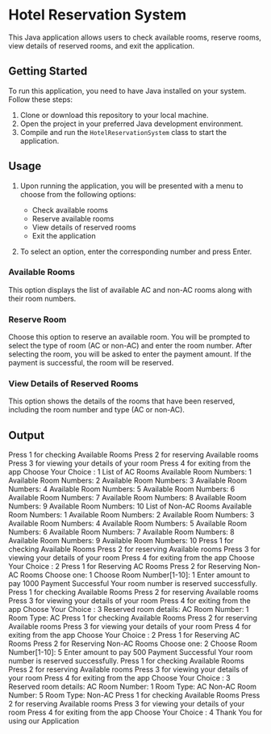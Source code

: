 # Hotel Reservation System

This Java application allows users to check available rooms, reserve rooms, view details of reserved rooms, and exit the application.

## Getting Started

To run this application, you need to have Java installed on your system. Follow these steps:

1. Clone or download this repository to your local machine.
2. Open the project in your preferred Java development environment.
3. Compile and run the `HotelReservationSystem` class to start the application.

## Usage

1. Upon running the application, you will be presented with a menu to choose from the following options:
   - Check available rooms
   - Reserve available rooms
   - View details of reserved rooms
   - Exit the application

2. To select an option, enter the corresponding number and press Enter.

### Available Rooms

This option displays the list of available AC and non-AC rooms along with their room numbers.

### Reserve Room

Choose this option to reserve an available room. You will be prompted to select the type of room (AC or non-AC) and enter the room number. After selecting the room, you will be asked to enter the payment amount. If the payment is successful, the room will be reserved.

### View Details of Reserved Rooms

This option shows the details of the rooms that have been reserved, including the room number and type (AC or non-AC).

## Output

Press 1 for checking Available Rooms
Press 2 for reserving Available rooms
Press 3 for viewing your details of your room
Press 4 for exiting from the app
Choose Your Choice :
1
List of AC Rooms
Available Room Numbers: 1
Available Room Numbers: 2
Available Room Numbers: 3
Available Room Numbers: 4
Available Room Numbers: 5
Available Room Numbers: 6
Available Room Numbers: 7
Available Room Numbers: 8
Available Room Numbers: 9
Available Room Numbers: 10
List of Non-AC Rooms
Available Room Numbers: 1
Available Room Numbers: 2
Available Room Numbers: 3
Available Room Numbers: 4
Available Room Numbers: 5
Available Room Numbers: 6
Available Room Numbers: 7
Available Room Numbers: 8
Available Room Numbers: 9
Available Room Numbers: 10
Press 1 for checking Available Rooms
Press 2 for reserving Available rooms
Press 3 for viewing your details of your room
Press 4 for exiting from the app
Choose Your Choice :
2
Press 1 for Reserving AC Rooms
Press 2 for Reserving Non-AC Rooms
Choose one:
1
Choose Room Number[1-10]:
1
Enter amount to pay
1000
Payment Successful
Your room number is reserved successfully.
Press 1 for checking Available Rooms
Press 2 for reserving Available rooms
Press 3 for viewing your details of your room
Press 4 for exiting from the app
Choose Your Choice :
3
Reserved room details:
AC Room Number: 1
Room Type: AC
Press 1 for checking Available Rooms
Press 2 for reserving Available rooms
Press 3 for viewing your details of your room
Press 4 for exiting from the app
Choose Your Choice :
2
Press 1 for Reserving AC Rooms
Press 2 for Reserving Non-AC Rooms
Choose one:
2
Choose Room Number[1-10]:
5
Enter amount to pay
500
Payment Successful
Your room number is reserved successfully.
Press 1 for checking Available Rooms
Press 2 for reserving Available rooms
Press 3 for viewing your details of your room
Press 4 for exiting from the app
Choose Your Choice :
3
Reserved room details:
AC Room Number: 1
Room Type: AC
Non-AC Room Number: 5
Room Type: Non-AC
Press 1 for checking Available Rooms
Press 2 for reserving Available rooms
Press 3 for viewing your details of your room
Press 4 for exiting from the app
Choose Your Choice :
4
Thank You for using our Application

